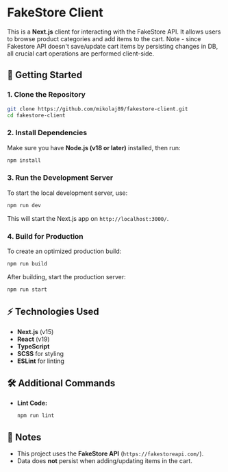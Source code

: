 # FakeStore Client

This is a **Next.js** client for interacting with the FakeStore API. It allows users to browse product categories and add items to the cart. Note - since Fakestore API doesn't save/update cart items by persisting changes in DB, all crucial cart operations are performed client-side.

## 🚀 Getting Started

### **1. Clone the Repository**
```sh
git clone https://github.com/mikolaj89/fakestore-client.git
cd fakestore-client
```

### **2. Install Dependencies**
Make sure you have **Node.js (v18 or later)** installed, then run:
```sh
npm install
```

### **3. Run the Development Server**
To start the local development server, use:
```sh
npm run dev
```
This will start the Next.js app on `http://localhost:3000/`.

### **4. Build for Production**
To create an optimized production build:
```sh
npm run build
```
After building, start the production server:
```sh
npm run start
```

## ⚡ Technologies Used
- **Next.js** (v15)
- **React** (v19)
- **TypeScript**
- **SCSS** for styling
- **ESLint** for linting

## 🛠️ Additional Commands
- **Lint Code:**
  ```sh
  npm run lint
  ```

## 📌 Notes
- This project uses the **FakeStore API** (`https://fakestoreapi.com/`).
- Data does **not** persist when adding/updating items in the cart.



